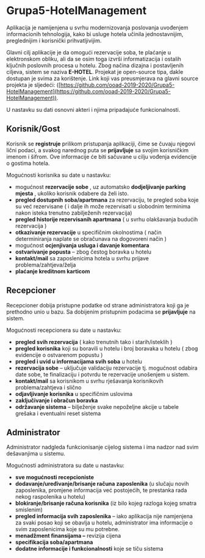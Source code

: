 # Grupa5-HotelManagement

Aplikacija je namijenjena u svrhu modernizovanja poslovanja uvođenjem informacionih tehnologija, kako bi usluge hotela učinila jednostavnijim, preglednijim i korisnički prihvatljivijim.

Glavni cilj aplikacije je da omogući rezervacije soba, te plaćanje u elektronskom obliku, ali da se osim toga izvrši informatizacija i ostalih ključnih poslovnih procesa u hotelu. Zbog načina dizajna i postavljenih ciljeva, sistem se naziva **E-HOTEL**. Projekat je open-source tipa, dakle dostupan je svima za korištenje. Link koji vas preusmjerava na glavni source projekta je sljedeći: ([https://github.com/ooad-2019-2020/Grupa5-HotelManagement](https://github.com/ooad-2019-2020/Grupa5-HotelManagement)).

U nastavku su dati osnovni akteri i njima pripadajuće funkcionalnosti.

## **Korisnik/Gost**

Korisnik se **registruje** prilikom pristupanja aplikaciji, čime se čuvaju njegovi lični podaci, a svakog narednog puta se **prijavljuje** sa svojim korisničkim imenom i šifrom. Ove informacije će biti sačuvane u cilju vođenja evidencije o gostima hotela.

Mogućnosti korisnika su date u nastavku:

- mogućnost **rezervacije sobe** , uz automatsko **dodjeljivanje parking mjesta** , ukoliko korisnik odabere da želi isto.
- **pregled dostupnih soba/apartmana** za rezervaciju, te pregled soba koje su već rezervisane ( i dalje ih može rezervisati u slobodnim terminima nakon isteka trenutno zabilježenih rezervacija)
- **pregled historije rezervisanih apartmana** ( u svrhu olakšavanja budućih rezervacija )
- **otkazivanje rezervacije** u specifičnim okolnostima ( način determiniranja naplate se obračunava na dogovoreni način )
- mogućnost **ocjenjivanja usluga i davanje komentara**
- **ostvarivanje popusta** – zbog čestog boravka u hotelu
- **kontakt/mail** sa zaposlenicima hotela u svrhu prijave problema/zahtjeva/želja
- **plaćanje kreditnom karticom**

## **Recepcioner**

Recepcioner dobija pristupne podatke od strane administratora koji ga je prethodno unio u bazu. Sa dobijenim pristupnim podacima se **prijavljuje** na sistem.

Mogućnosti recepcionera su date u nastavku:

- **pregled svih rezervacija** ( kako trenutnih tako i starih/isteklih )
- **pregled korisnika** koji su boravili u hotelu i broj boravaka u hotelu ( zbog evidencije o ostvarenom popustu )
- **pregled i uvid u informacijama svih soba** u hotelu
- **rezervacija sobe** – uključuje validaciju rezervacije tj. mogućnost odabira date sobe, te finalizaciju i potvrdu te rezervacije unošenjem u sistem.
- **kontakt/mail** sa korisnikom u svrhu rješavanja korisnikovih problema/zahtjeva i slično
- **odjavljivanje korisnika** u specifičnim uslovima
- **zaključivanje i obračun boravka**
- **održavanje sistema** – bilježenje svake nepoželjne akcije u tabele grešaka i eventualni reset sistema

## **Administrator**

Administrator nadgleda funkcionisanje cijelog sistema i ima nadzor nad svim dešavanjima u sistemu.

Mogućnosti administratora su date u nastavku:

- **sve mogućnosti recepcioniste**
- **dodavanje/uređivanje/brisanje računa zaposlenika** (u slučaju novih zaposlenika, promjene informacija već postojećih, te prestanka rada nekog raspolenika u hotelu)
- **blokiranje/brisanje računa korisnika** (iz bilo kojeg razloga kojeg smatra smislenim)
- **pregled informacija svih zaposlenika** – iako aplikacija nije namjenjena za svaki posao koji se obavlja u hotelu, administrator ima informacije o svim zaposlenicima koje su mu potrebne.
- **menadžment finansijama –** revizija cijena
- **specifikacija soba/apartmana**
- **dodatne informacije i funkcionalnosti** koje se tiču sistema

